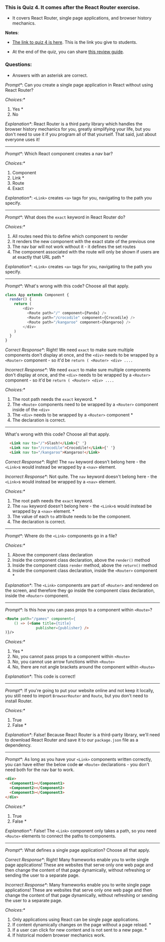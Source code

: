 ### This is Quiz 4. It comes after the React Router exercise.
- It covers React Router, single page applications, and browser history mechanics.

**Notes**:
- [The link to quiz 4 is here](https://ga-instruction-sandbox.herokuapp.com/?lessonURL=https://ga-instruction.s3.amazonaws.com/json/REACT/unit-4/unit4-quiz.json). This is the link you give to students.

- At the end of the quiz, you can share [this review guide](../../../../react-review-guides/blob/master/unit-4-react-review-guide.md).

### Questions:
- Answers with an asterisk are correct.


_Prompt*_: Can you create a single page application in React without using React Router?


_Choices:*_

1. Yes *
2. No


_Explanation*_:  React Router is a third party library which handles the browser history mechanics for you, greatly simplifying your life, but you don't need to use it if you program all of that yourself. That said, just about everyone uses it!

----------------------------------

_Prompt*_: Which React component creates a nav bar?

_Choices:*_

1. Component
2. Link *
3. Route
4. Exact


_Explanation*_: `<Link>` creates `<a>` tags for you, navigating to the path you specify.

-----------------------------------

_Prompt*_: What does the `exact` keyword in React Router do?

_Choices:*_

1. All routes need this to define which component to render
2. It renders the new component with the exact state of the previous one
3. The nav bar will not work without it - it defines the set routes
4. The component associated with the route will only be shown if users are at exactly that URL path *


_Explanation*_: `<Link>` creates `<a>` tags for you, navigating to the path you specify.


-----------------------------------

_Prompt*_:  What's wrong with this code? Choose all that apply.

```js
class App extends Component {
  render() {
    return (
        <div>
          <Route path="/" component={Panda} />
          <Route path="/crocodile" component={Crocodile} />
          <Route path="/kangaroo" component={Kangaroo} />
        </div>
    )
  }
}
```


_Correct Response*_: Right! We need `exact` to make sure multiple components don't display at once, and the `<div>` needs to be wrapped by a `<Router>` component - so it'd be `return ( <Router> <div> ....`

_Incorrect Response*_: We need `exact` to make sure multiple components don't display at once, and the `<div>` needs to be wrapped by a `<Router>` component - so it'd be `return ( <Router> <div> ....`


_Choices:*_

1. The root path needs the `exact` keyword. *
2. The `<Route>` components need to be wrapped by a `<Router>` component inside of the `<div>`
3. The `<div>` needs to be wrapped by a `<Router>` component *
4. The declaration is correct.


----------------------------------

What's wrong with this code? Choose all that apply.

```html
  <Link nav to="/">Slash!</Link>{' '}
  <Link nav to="/crocodile">Crocodile!</Link>{' '}
  <Link nav to="/kangaroo">Kangaroo!</Link>
```


_Correct Response*_: Right! The `nav` keyword doesn't belong here - the `<Link>`s would instead be wrapped by a `<nav>` element.

_Incorrect Response*_: Not quite. The `nav` keyword doesn't belong here - the `<Link>`s would instead be wrapped by a `<nav>` element.


_Choices:*_

1. The root path needs the `exact` keyword.
2. The `nav` keyword doesn't belong here - the `<Link>`s would instead be wrapped by a `<nav>` element. *
3. The value of each `to` attribute needs to be the component.
4. The declaration is correct.


-----------------------------------

_Prompt*_: Where do the `<Link>` components go in a file?

_Choices:*_

1. Above the component class declaration
2. Inside the component class declaration, above the `render()` method
3. Inside the component class `render` method, above the `return()` method
4. Inside the component class declaration, inside the `<Router>` component *

_Explanation*_: The `<Link>` components are part of `<Router>` and rendered on the screen, and therefore they go inside the component class declaration, inside the `<Router>` component.

----------------------------------

_Prompt*_: Is this how you can pass props to a component within `<Route>`?

```html
<Route path="/games" component={
    () => (<Game title={title}
              publisher={publisher} />
)}/>
```

_Choices:*_

1. Yes *
2. No, you cannot pass props to a component within `<Route>`
3. No, you cannot use arrow functions within `<Route>`
4. No, there are not angle brackets around the component within `<Route>`

_Explanation*_:  This code is correct!

-----------------------------------

_Prompt*_: If you're going to put your website online and not keep it locally, you still need to import `BrowserRouter` and `Route`, but you don't need to install Router.



_Choices:*_

1. True
2. False *


_Explanation*_:  False! Because React Router is a third-party library, we'll need to download React Router and save it to our `package.json` file as a dependency.


----------------------------------

_Prompt*_: As long as you have your `<Link>` components written correctly, you can have either the below code **or** `<Route>` declarations - you don't need both for the nav bar to work.

```html
<div>
  <Component1></Component1>
  <Component2></Component2>
  <Component3></Component3>
</div>
```

_Choices:*_

1. True
2. False *

_Explanation*_: False! The `<Link>` component only takes a path, so you need `<Route>` elements to connect the paths to components.

----------------------------------

_Prompt*_: What defines a single page application? Choose all that apply.


_Correct Response*_: Right! Many frameworks enable you to write single page applications! These are websites that serve only one web page and then change the content of that page dynamically, without refreshing or sending the user to a separate page.

_Incorrect Response*_: Many frameworks enable you to write single page applications! These are websites that serve only one web page and then change the content of that page dynamically, without refreshing or sending the user to a separate page.


_Choices:*_

1. Only applications using React can be single page applications.
2. If content dynamically changes on the page without a page reload. *
3. If a user can click for new content and is not sent to a new page. *
4. If historical modern browser mechanics work.
